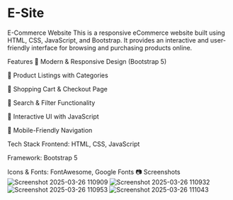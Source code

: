 # E-Site
 E-Commerce Website
This is a responsive eCommerce website built using HTML, CSS, JavaScript, and Bootstrap. It provides an interactive and user-friendly interface for browsing and purchasing products online.

 Features
🔹 Modern & Responsive Design (Bootstrap 5)

🔹 Product Listings with Categories

🔹 Shopping Cart & Checkout Page

🔹 Search & Filter Functionality

🔹 Interactive UI with JavaScript

🔹 Mobile-Friendly Navigation

Tech Stack
Frontend: HTML, CSS, JavaScript

Framework: Bootstrap 5

Icons & Fonts: FontAwesome, Google Fonts
📷 Screenshots
![Screenshot 2025-03-26 110909](https://github.com/user-attachments/assets/eb31675c-964e-432e-a065-2afbd8cb3c3b)
![Screenshot 2025-03-26 110932](https://github.com/user-attachments/assets/b0d8ffce-3487-443c-9799-1339aa791d8e)
![Screenshot 2025-03-26 110953](https://github.com/user-attachments/assets/57bd8633-413f-4769-bb6c-9062248260e2)
![Screenshot 2025-03-26 111043](https://github.com/user-attachments/assets/f790ff35-e821-4146-8ff8-a715dbd03d59)
